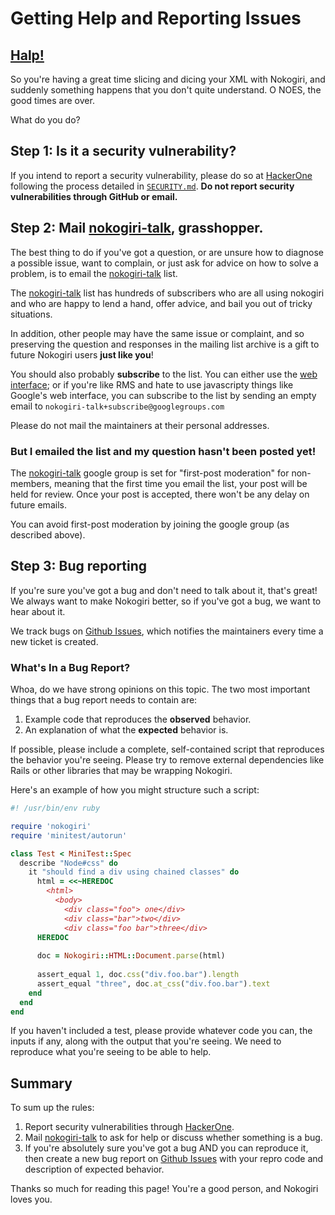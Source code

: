 # Getting Help and Reporting Issues

## [Halp!](https://www.urbandictionary.com/define.php?term=halp)

So you're having a great time slicing and dicing your XML with
Nokogiri, and suddenly something happens that you don't quite
understand. O NOES, the good times are over.

What do you do?


## Step 1: Is it a security vulnerability?

If you intend to report a security vulnerability, please do so at [HackerOne][h1] following the process detailed in [`SECURITY.md`](https://nokogiri.org/SECURITY.html). __Do not report security vulnerabilities through GitHub or email.__


## Step 2: Mail [nokogiri-talk][nt], grasshopper.

The best thing to do if you've got a question, or are unsure how to diagnose a possible issue, want to complain, or just ask for advice on how to solve a problem, is to email the [nokogiri-talk][nt] list.

The [nokogiri-talk][nt] list has hundreds of subscribers who are all using nokogiri and who are happy to lend a hand, offer advice, and bail you out of tricky situations.

In addition, other people may have the same issue or complaint, and so preserving the question and responses in the mailing list archive is a gift to future Nokogiri users __just like you__!

You should also probably **subscribe** to the list. You can either use the [web interface][nt]; or if you're like RMS and hate to use javascripty things like Google's web interface, you can subscribe to the list by sending an empty email to `nokogiri-talk+subscribe@googlegroups.com`

Please do not mail the maintainers at their personal addresses.


### But I emailed the list and my question hasn't been posted yet!

The [nokogiri-talk][nt] google group is set for "first-post moderation" for non-members, meaning that the first time you email the list, your post will be held for review. Once your post is accepted, there won't be any delay on future emails.

You can avoid first-post moderation by joining the google group (as described above).


## Step 3: Bug reporting

If you're sure you've got a bug and don't need to talk about it, that's great! We always want to make Nokogiri better, so if you've got a bug, we want to hear about it.

We track bugs on [Github Issues][gi], which notifies the maintainers every time a new ticket is created.


### What's In a Bug Report?

Whoa, do we have strong opinions on this topic. The two most important things that a bug report needs to contain are:

1. Example code that reproduces the __observed__ behavior.
2. An explanation of what the __expected__ behavior is.

If possible, please include a complete, self-contained script that reproduces the behavior you're seeing. Please try to remove external dependencies like Rails or other libraries that may be wrapping Nokogiri.

Here's an example of how you might structure such a script:

```ruby
#! /usr/bin/env ruby

require 'nokogiri'
require 'minitest/autorun'

class Test < MiniTest::Spec
  describe "Node#css" do
    it "should find a div using chained classes" do
      html = <<~HEREDOC
        <html>
          <body>
            <div class="foo"> one</div> 
            <div class="bar">two</div> 
            <div class="foo bar">three</div> 
      HEREDOC
      
      doc = Nokogiri::HTML::Document.parse(html)
      
      assert_equal 1, doc.css("div.foo.bar").length
      assert_equal "three", doc.at_css("div.foo.bar").text
    end
  end
end
```

If you haven't included a test, please provide whatever code you can, the inputs if any, along with the output that you're seeing. We need to reproduce what you're seeing to be able to help.


## Summary

To sum up the rules:

1. Report security vulnerabilities through [HackerOne][h1].
2. Mail [nokogiri-talk][nt] to ask for help or discuss whether something is a bug.
3. If you're absolutely sure you've got a bug AND you can reproduce it, then create a new bug report on [Github Issues][gi] with your repro code and description of expected behavior.

Thanks so much for reading this page! You're a good person, and Nokogiri loves you.

  [nt]: http://groups.google.com/group/nokogiri-talk
  [gi]: http://github.com/sparklemotion/nokogiri/issues
  [h1]: https://hackerone.com/nokogiri
